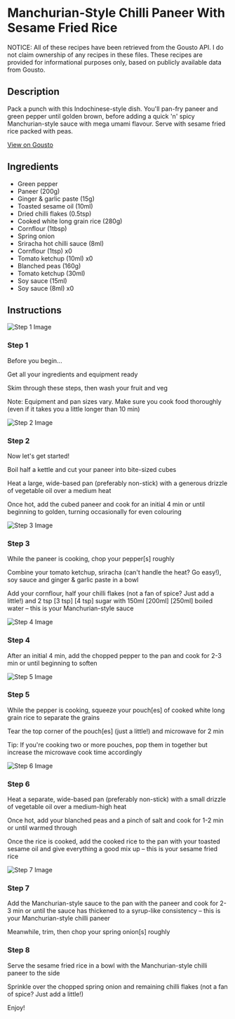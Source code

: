 # Manchurian-Style Chilli Paneer With Sesame Fried Rice

NOTICE: All of these recipes have been retrieved from the Gousto API. I do not claim ownership of any recipes in these files. These recipes are provided for informational purposes only, based on publicly available data from Gousto.

## Description

Pack a punch with this Indochinese-style dish. You'll pan-fry paneer and green pepper until golden brown, before adding a quick 'n' spicy Manchurian-style sauce with mega umami flavour. Serve with sesame fried rice packed with peas. 

[View on Gousto](https://www.gousto.co.uk/recipes/cookbook/manchurian-style-chilli-paneer-with-sesame-fried-rice)

## Ingredients

- Green pepper
- Paneer (200g)
- Ginger & garlic paste (15g)
- Toasted sesame oil (10ml)
- Dried chilli flakes (0.5tsp)
- Cooked white long grain rice (280g)
- Cornflour (1tbsp)
- Spring onion
- Sriracha hot chilli sauce (8ml)
- Cornflour (1tsp) x0
- Tomato ketchup (10ml) x0
- Blanched peas (160g)
- Tomato ketchup (30ml)
- Soy sauce (15ml)
- Soy sauce (8ml) x0

## Instructions

![Step 1 Image](https://production-media.gousto.co.uk/cms/recipe-step-image/Admin10mm-Step-1-1642078305575-x200.jpg)

### Step 1

Before you begin...

Get all your ingredients and equipment ready

Skim through these steps, then wash your fruit and veg

Note: Equipment and pan sizes vary. Make sure you cook food thoroughly (even if it takes you a little longer than 10 min)

![Step 2 Image](https://production-media.gousto.co.uk/cms/recipe-step-image/Step-2-1642009984295-x200.jpg)

### Step 2

Now let's get started!

Boil half a kettle and cut your paneer into bite-sized cubes

Heat a large, wide-based pan (preferably non-stick) with a generous drizzle of vegetable oil over a medium heat

Once hot, add the cubed paneer and cook for an initial 4 min or until beginning to golden, turning occasionally for even colouring

![Step 3 Image](https://production-media.gousto.co.uk/cms/recipe-step-image/Step-3-1642009998157-x200.jpg)

### Step 3

While the paneer is cooking, chop your pepper[s] roughly

Combine your tomato ketchup, sriracha (can't handle the heat? Go easy!), soy sauce and ginger & garlic paste in a bowl

Add your cornflour, half your chilli flakes (not a fan of spice? Just add a little!) and 2 tsp <span class="text-purple">[3 tsp]</span> <span class="text-danger">[4 tsp] </span>sugar with 150ml <span class="text-purple">[200ml]<span class="text-danger"> </span>[250ml] </span>boiled water – this is your Manchurian-style sauce

![Step 4 Image](https://production-media.gousto.co.uk/cms/recipe-step-image/Step-4-1642010040441-x200.jpg)

### Step 4

After an initial 4 min, add the chopped pepper to the pan and cook for 2-3 min or until beginning to soften

![Step 5 Image](https://production-media.gousto.co.uk/cms/recipe-step-image/Microwave-rice-1650986593917-x200.jpg)

### Step 5

While the pepper is cooking, squeeze your pouch[es] of cooked white long grain rice to separate the grains

Tear the top corner of the pouch[es] (just a little!) and microwave for 2 min

Tip: If you're cooking two or more pouches, pop them in together but increase the microwave cook time accordingly

![Step 6 Image](https://production-media.gousto.co.uk/cms/recipe-step-image/Step-6-1642010066441-x200.jpg)

### Step 6

Heat a separate, wide-based pan (preferably non-stick) with a small drizzle of vegetable oil over a medium-high heat

Once hot, add your blanched peas and a pinch of salt and cook for 1-2 min or until warmed through

Once the rice is cooked, add the cooked rice to the pan with your toasted sesame oil and give everything a good mix up – this is your sesame fried rice

![Step 7 Image](https://production-media.gousto.co.uk/cms/recipe-step-image/Step-7-1642010081751-x200.jpg)

### Step 7

Add the Manchurian-style sauce to the pan with the paneer and cook for 2-3 min or until the sauce has thickened to a syrup-like consistency – this is your Manchurian-style chilli paneer

Meanwhile, trim, then chop your spring onion[s] roughly

### Step 8

Serve the sesame fried rice in a bowl with the Manchurian-style chilli paneer to the side

Sprinkle over the chopped spring onion and remaining chilli flakes (not a fan of spice? Just add a little!)

Enjoy!

